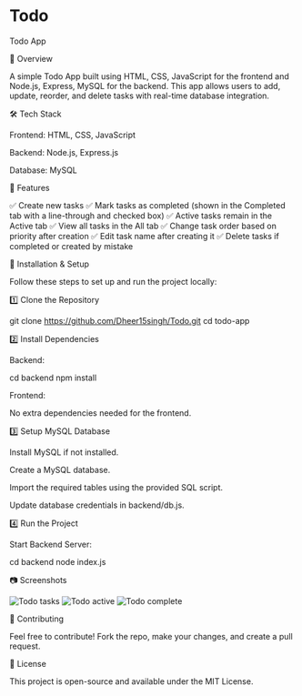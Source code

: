 # Todo

Todo App

🚀 Overview

A simple Todo App built using HTML, CSS, JavaScript for the frontend and Node.js, Express, MySQL for the backend. This app allows users to add, update, reorder, and delete tasks with real-time database integration.

🛠️ Tech Stack

Frontend: HTML, CSS, JavaScript

Backend: Node.js, Express.js

Database: MySQL

📌 Features

✅ Create new tasks
✅ Mark tasks as completed (shown in the Completed tab with a line-through and checked box)
✅ Active tasks remain in the Active tab
✅ View all tasks in the All tab
✅ Change task order based on priority after creation
✅ Edit task name after creating it
✅ Delete tasks if completed or created by mistake

🔧 Installation & Setup

Follow these steps to set up and run the project locally:

1️⃣ Clone the Repository

git clone https://github.com/Dheer15singh/Todo.git
cd todo-app

2️⃣ Install Dependencies

Backend:

cd backend
npm install

Frontend:

No extra dependencies needed for the frontend.

3️⃣ Setup MySQL Database

Install MySQL if not installed.

Create a MySQL database.

Import the required tables using the provided SQL script.

Update database credentials in backend/db.js.

4️⃣ Run the Project

Start Backend Server:

cd backend
node index.js

📷 Screenshots

![Todo tasks](https://github.com/user-attachments/assets/ab5e908c-7696-4476-9ef0-f052216ab2d8)
![Todo active](https://github.com/user-attachments/assets/6b0974eb-5d63-4eaf-a54b-224af318a5af)
![Todo complete](https://github.com/user-attachments/assets/8f091340-0743-40d1-a1b9-4c3f1e31ea70)


🤝 Contributing

Feel free to contribute! Fork the repo, make your changes, and create a pull request.

📜 License

This project is open-source and available under the MIT License.
